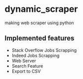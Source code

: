 # dynamic_scraper
making web scraper using python

## Implemented features

- Stack Overflow Jobs Scrapping
- Indeed Jobs Scrapping
- Web Server
- Search Feature
- Export to CSV
